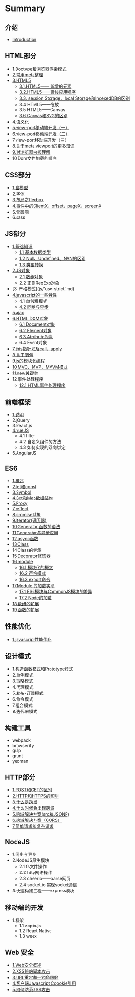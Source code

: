 # Summary

## 介绍

* [Introduction](README.md)

## HTML部分

* [1.Doctype和浏览器渲染模式](html/doctype.md)
* [2.常用meta整理](html/4.meta.md)
* [3.HTML5](html/3.html5.md)
  * [3.1.HTML5—— 新增的元素](html/3.html5/3.1.html5-yuan.md)
  * [3.2.HTML5——离线应用程序](html/3.html5/3.2.html5.md)
  * [3.3.  session Storage、local Storage和IndexedDB的区别](html/3.html5/3.3.-session-storagelocal-storageindexeddb.md)
  * 3.4 HTML5——拖放
  * 3.5 HTML5——Canvas
  * [3.6 Canvas和SVG的区别](html/3.html5/3.6-canvassvg.md)
* [4.语义化](html/3..md)
* [5.view-port移动端开发（一）](html/view-port.md)
* [6.view-port移动端开发（二）](html/view-port/6.view-port.md)
* [7.view-port移动端开发（三）](html/view-port/6.view-port/7.view-port.md)
* [8.关于meta viewport的更多知识](html/view-port/6meta-viewport.md)
* [9.对浏览器内核理解](html/9..md)
* [10.Dom文件加载的顺序](html/10.dom.md)

## CSS部分

* [1.盒模型](css/1..md)
* [2.字体](css/2..md)
* [3.布局之flexbox](css/3.flexbox.md)
* [4.事件中的ClientX，offset，pageX，screenX](css/4.clientxoffsetpagexscreenx.md)
* 5.雪碧图
* 6.sass

## JS部分

* [1.基础知识](js/1..md)
  * [1.1 基本数据类型](js/1.1.md)
  * [1.2 Null、Undefined、NAN的区别](js/1.2-nullundefinednan.md)
  * [1.3 类型转换](js/1.3.md)
* [2.JS对象](js/2.js.md)
  * [2.1 数组对象](js/2.js/2.1.md)
  * [2.2 正则RegExp对象](js/2.js/2.2-regexp.md)
* \[3. 严格模式\]\(js/'use-strict'.md\)
* [4.javascript的一些特性](js/1.javascript.md)
  * [4.1 单线程模式](js/1.javascript/1.1.md)
  * [4.2 同步与异步](js/1.javascript/1.2.md)
* [5.ajax](js/ajax.md)
* [6.HTML DOM对象](js/6.html-dom.md)
  * [6.1 Document对象](js/6.html-dom/6.1-document.md)
  * [6.2 Element对象](js/6.html-dom/6.2-element.md)
  * [6.3 Atrribute对象](js/6.html-dom/6.3-atrribute.md)
  * 6.4 Event对象
* [7.this指针以及call、apply](js/5.thiscallapply.md)
* [8.关于闭包](js/7..md)
* [9.js的模块化编程](js/6.js.md)
* [10.MVC、MVP、MVVM模式](js/10.mvcmvpmvvm.md)
* [11.new关键字](js/11.new.md)
* 12.事件处理程序
  * [12.1 HTML事件处理程序](js/12.1-html.md)

## 前端框架

* [1.说明](1..md)
* 2.jQuery
* 3.React.js
* [4.vueJS](4.vue.md)
  * 4.1 filter
  * 4.2 自定义组件的方法
  * 4.3 如何实现的双向绑定
* 5.AngularJS

## ES6

* [1.概述](es6/1..md)
* [2.let和const](es6/2.letconst.md)
* [3.Symbol](es6/3.symbol.md)
* [4.Set和Map数据结构](es6/4.setmap.md)
* [5.Proxy](es6/5.proxy.md)
* [7.reflect](es6/7.reflect.md)
* [8.promise对象](es6/8.promise.md)
* [9.Iterator\(遍历器\)](es6/7.iterator\(\).md)
* [10.Generator 函数的语法](es6/10.generator.md)
* [11.Generator与异步应用](es6/11.generator.md)
* [12.async函数](es6/12.async.md)
* [13.Class](es6/13.class.md)
* [14.Class的继承](es6/14.class.md)
* [15.Decorator修饰器](es6/15.decorator.md)
* [16.module](es6/16.module.md)
  * [16.1 模块化的概念](es6/16.module/16.1.md)
  * [16.2 严格模式](es6/16.module/16.2.md)
  * [16.3 export命令](es6/16.module/16.3-export.md)
* [17.Module 的加载实现](es6/17.module.md)
  * [17.1 ES6模块与CommonJS模块的差异](es6/17.module/17.1-es6commonjs.md)
  * [17.2 Node的加载](es6/17.module/17.2-node.md)
* [18.数组的扩展](es6/18..md)
* [19.函数的扩展](es6/19..md)

## 性能优化

* [1.javascript性能优化](1.javascript.md)

## 设计模式

* [1.构造函数模式和Prototype模式](1.prototype.md)
* 2.单例模式
* 3.策略模式
* 4.代理模式
* 5.发布-订阅模式
* 6.命令模式
* 7.组合模式
* 8.迭代器模式

## 构建工具

* webpack
* browserify
* gulp
* grunt
* yeoman

## HTTP部分

* [1.POST和GET的区别](chapter1/postget.md)
* [2.HTTP和HTTPS的区别](chapter1/httphttps.md)
* [3.什么是跨域](chapter1/3..md)
* [4.什么时候会出现跨域](chapter1/4..md)
* [5.跨域解决方案\(src和JSONP\)](chapter1/cors.md)
* [6.跨域解决方案（CORS）](chapter1/6.cors.md)
* [7.简单请求和复杂请求](chapter1/7..md)

## NodeJS

* 1.同步与异步
* 2.NodeJS原生模块
  * 2.1 fs文件操作
  * 2.2 http网络操作
  * 2.3 cheerio——parse网页
  * 2.4 socket.io 实现socket通信
* 3.快速构建工程——express模块

## 移动端的开发

* 1.框架
  * 1.1 zepto.js
  * 1.2 React Native
  * 1.3 weex

## Web 安全

* [1.Web安全概述](web/1.md)
* [2.XSS跨站脚本攻击](web/2.xss.md)
* [3.URL重定向—钓鱼网站](web/3.url.md)
* [4.客户端Javascript Coookie引用](web/4.javascript-coookie.md)
* [5.如何防范XSS攻击](web/5.xss.md)

